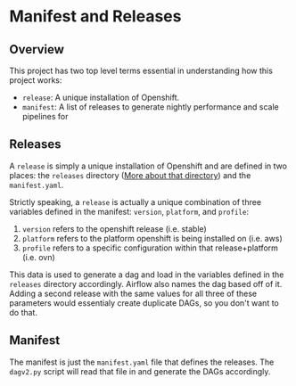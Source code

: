 # Manifest and Releases

## Overview

This project has two top level terms essential in understanding how this project works:

* `release`: A unique installation of Openshift.
* `manifest`: A list of releases to generate nightly performance and scale pipelines for

## Releases

A `release` is simply a unique installation of Openshift and are defined in two places: the `releases` directory ([More about that directory](./variables.md)) and the `manifest.yaml`. 

Strictly speaking, a `release` is actually a unique combination of three variables defined in the manifest: `version`, `platform`, and `profile`:

1. `version` refers to the openshift release (i.e. stable)
2. `platform` refers to the platform openshift is being installed on (i.e. aws)
3. `profile` refers to a specific configuration within that release+platform (i.e. ovn)

This data is used to generate a dag and load in the variables defined in the `releases` directory accordingly. Airflow also names the dag based off of it. Adding a second release with the same values for all three of these parameters would essentialy create duplicate DAGs, so you don't want to do that. 

## Manifest

The manifest is just the `manifest.yaml` file that defines the releases. The `dagv2.py` script will read that file in and generate the DAGs accordingly.

